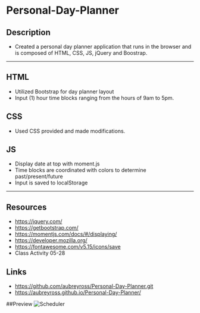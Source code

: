 # Personal-Day-Planner

## Description
* Created a personal day planner application that runs in the browser and is composed of HTML, CSS, JS, jQuery and Boostrap.  
---

## HTML
* Utilized Bootstrap for day planner layout
* Input (1) hour time blocks ranging from the hours of 9am to 5pm.

## CSS
* Used CSS provided and made modifications.

## JS
* Display date at top with moment.js
* Time blocks are coordinated with colors to determine past/present/future
* Input is saved to localStorage
---

## Resources
* https://jquery.com/
* https://getbootstrap.com/
* https://momentjs.com/docs/#/displaying/
* https://developer.mozilla.org/
* https://fontawesome.com/v5.15/icons/save
* Class Activity 05-28

## Links 
* https://github.com/aubreyross/Personal-Day-Planner.git
* https://aubreyross.github.io/Personal-Day-Planner/

##Preview
![Scheduler](https://user-images.githubusercontent.com/87405979/132961678-e5dd6e4a-0190-4960-9e4a-94f6f0ca4cb1.png)
